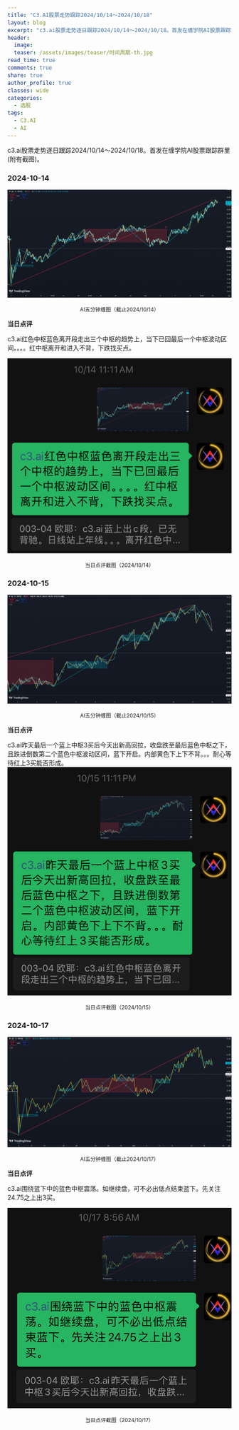 ```yaml
---
title: "C3.AI股票走势跟踪2024/10/14～2024/10/18"
layout: blog
excerpt: "c3.ai股票走势逐日跟踪2024/10/14～2024/10/18。首发在缠学院AI股票跟踪群里(附有截图)。"
header:
  image: 
  teaser: /assets/images/teaser/时间周期-th.jpg
read_time: true
comments: true
share: true
author_profile: true
classes: wide
categories:
  - 选股
tags:
  - C3.AI
  - AI
---
```


c3.ai股票走势逐日跟踪2024/10/14～2024/10/18。首发在缠学院AI股票跟踪群里(附有截图)。

### 2024-10-14

![AI缠图](/assets/images/2024b/AI-20241014-m5-c.png)
<small><center>AI五分钟缠图（截止2024/10/14）</center></small>

**当日点评**

c3.ai红色中枢蓝色离开段走出三个中枢的趋势上，当下已回最后一个中枢波动区间。。。。红中枢离开和进入不背，下跌找买点。

![当日点评截图](/assets/images/2024b/AI-20241014-comments-1.jpg)
<small><center>当日点评截图（2024/10/14）</center></small>

### 2024-10-15

![AI缠图](/assets/images/2024b/AI-20241015-m5-c.png)
<small><center>AI五分钟缠图（截止2024/10/15）</center></small>

**当日点评**

c3.ai昨天最后一个蓝上中枢3买后今天出新高回拉，收盘跌至最后蓝色中枢之下，且跌进倒数第二个蓝色中枢波动区间，蓝下开启。内部黄色下上下不背。。。耐心等待红上3买能否形成。
![当日点评截图](/assets/images/2024b/AI-20241015-comments-1.jpg)
<small><center>当日点评截图（2024/10/15）</center></small>

### 2024-10-17

![AI缠图](/assets/images/2024b/AI-20241017-m5-c.png)
<small><center>AI五分钟缠图（截止2024/10/17）</center></small>

**当日点评**

c3.ai围绕蓝下中的蓝色中枢震荡。如继续盘，可不必出低点结束蓝下。先关注24.75之上出3买。

![当日点评截图](/assets/images/2024b/AI-20241017-comments-1.jpg)
<small><center>当日点评截图（2024/10/17）</center></small>